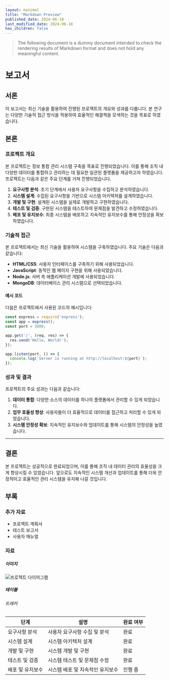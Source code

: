 ```yaml
---
layout: minimal
title: "Markdown Preview"
published_date: 2024-06-18
last_modified_date: 2024-06-18
has_children: false
---
```


> The following document is a dummy document intended to check the rendering results of Markdown format and does not hold any meaningful content.


# 보고서

## 서론
이 보고서는 최신 기술을 활용하여 진행된 프로젝트의 개요와 성과를 다룹니다. 본 연구는 다양한 기술적 접근 방식을 적용하여 효율적인 해결책을 모색하는 것을 목표로 하였습니다.

## 본론

### 프로젝트 개요
본 프로젝트는 정보 통합 관리 시스템 구축을 목표로 진행되었습니다. 이를 통해 조직 내 다양한 데이터를 통합하고 관리하는 데 필요한 일관된 플랫폼을 제공하고자 하였습니다. 프로젝트는 다음과 같은 주요 단계를 거쳐 진행되었습니다.

1. **요구사항 분석**: 초기 단계에서 사용자 요구사항을 수집하고 분석하였습니다.
2. **시스템 설계**: 수집된 요구사항을 기반으로 시스템 아키텍처를 설계하였습니다.
3. **개발 및 구현**: 설계된 시스템을 실제로 개발하고 구현하였습니다.
4. **테스트 및 검증**: 구현된 시스템을 테스트하여 문제점을 발견하고 수정하였습니다.
5. **배포 및 유지보수**: 최종 시스템을 배포하고 지속적인 유지보수를 통해 안정성을 확보하였습니다.

### 기술적 접근
본 프로젝트에서는 최신 기술을 활용하여 시스템을 구축하였습니다. 주요 기술은 다음과 같습니다:

- **HTML/CSS**: 사용자 인터페이스를 구축하기 위해 사용되었습니다.
- **JavaScript**: 동적인 웹 페이지 구현을 위해 사용되었습니다.
- **Node.js**: 서버 측 애플리케이션 개발에 사용되었습니다.
- **MongoDB**: 데이터베이스 관리 시스템으로 선택되었습니다.

#### 예시 코드
다음은 프로젝트에서 사용된 코드의 예시입니다:

```javascript
const express = require('express');
const app = express();
const port = 3000;

app.get('/', (req, res) => {
  res.send('Hello, World!');
});

app.listen(port, () => {
  console.log(`Server is running at http://localhost:${port}`);
});
```

### 성과 및 결과
프로젝트의 주요 성과는 다음과 같습니다:

1. **데이터 통합**: 다양한 소스의 데이터를 하나의 플랫폼에서 관리할 수 있게 되었습니다.
2. **업무 효율성 향상**: 사용자들이 더 효율적으로 데이터를 접근하고 처리할 수 있게 되었습니다.
3. **시스템 안정성 확보**: 지속적인 유지보수와 업데이트를 통해 시스템의 안정성을 높였습니다.

---

## 결론
본 프로젝트는 성공적으로 완료되었으며, 이를 통해 조직 내 데이터 관리의 효율성을 크게 향상시킬 수 있었습니다. 앞으로도 지속적인 시스템 개선과 업데이트를 통해 더욱 안정적이고 효율적인 관리 시스템을 유지해 나갈 것입니다.

## 부록

### 추가 자료
- 프로젝트 계획서
- 테스트 보고서
- 사용자 매뉴얼

### 자료

##### 이미지

![프로젝트 다이어그램](https://via.placeholder.com/150)

##### 테이블

###### 트래커

| 단계        | 설명                              | 완료 여부 |
| ----------- | --------------------------------- | --------- |
| 요구사항 분석 | 사용자 요구사항 수집 및 분석       | 완료      |
| 시스템 설계  | 시스템 아키텍처 설계               | 완료      |
| 개발 및 구현 | 시스템 개발 및 구현               | 완료      |
| 테스트 및 검증 | 시스템 테스트 및 문제점 수정       | 완료      |
| 배포 및 유지보수 | 시스템 배포 및 지속적인 유지보수 | 진행 중    |
